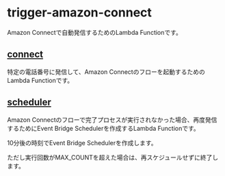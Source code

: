 # trigger-amazon-connect

Amazon Connectで自動発信するためのLambda Functionです。

## [connect](./connect)

特定の電話番号に発信して、Amazon Connectのフローを起動するためのLambda Functionです。

## [scheduler](./scheduler/)

Amazon Connectのフローで完了プロセスが実行されなかった場合、再度発信するためにEvent Bridge Schedulerを作成するLambda Functionです。

10分後の時刻でEvent Bridge Schedulerを作成します。

ただし実行回数がMAX_COUNTを超えた場合は、再スケジュールせずに終了します。